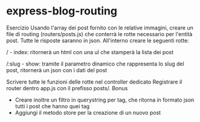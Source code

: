 # express-blog-routing

Esercizio
Usando l'array dei post fornito con le relative immagini, creare un file di routing (routers/posts.js) che conterrà le rotte necessario per l'entità post.
Tutte le risposte saranno in json.
All'interno creare le seguenti rotte:

/ - index: ritornerà un html con una ul che stamperà la lista dei post

/:slug - show: tramite il parametro dinamico che rappresenta lo slug del post, ritornerà un json con i dati del post

Scrivere tutte le funzioni delle rotte nel controller dedicato
Registrare il router dentro app.js con il prefisso posts/.
Bonus
* Creare inoltre un filtro in querystring per tag, che ritorna in formato json tutti i post che hanno quei tag
* Aggiungi il metodo store per la creazione di un nuovo post
